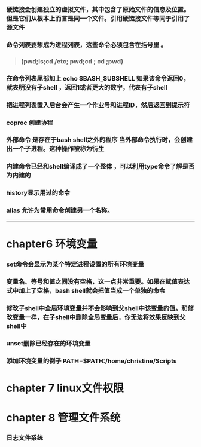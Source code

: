 ### 硬链接会创建独立的虚拟文件，其中包含了原始文件的信息及位置。但是它们从根本上而言是同一个文件。引用硬链接文件等同于引用了源文件
### 命令列表要想成为进程列表，这些命令必须包含在括号里 。
> ### (pwd;ls;cd /etc; pwd;cd ; cd ;pwd)
### 在命令列表尾部加上 echo $BASH_SUBSHELL 如果该命令返回0，就表明没有子shell ，返回1或者更大的数字，代表有子shell
### 把进程列表置入后台会产生一个作业号和进程ID，然后返回到提示符
### coproc 创建协程 
### 外部命令 是存在于bash shell之外的程序 当外部命令执行时，会创建出一个子进程。这种操作被称为衍生
### 内建命令已经和shell编译成了一个整体 ，可以利用type命令了解是否为内建的
### history显示用过的命令
### alias 允许为常用命令创建另一个名称。
---
# chapter6 环境变量
### set命令会显示为某个特定进程设置的所有环境变量
### 变量名、等号和值之间没有空格，这一点非常重要。如果在赋值表达式中加上了空格，bash shell就会把值当成一个单独的命令
### 修改子shell中全局环境变量并不会影响到父shell中该变量的值。和修改变量一样，在子shell中删除全局变量后，你无法将效果反映到父shell中
### unset删除已经存在的环境变量
### 添加环境变量的例子 PATH=$PATH:/home/christine/Scripts

# chapter 7 linux文件权限
# chapter 8 管理文件系统
### 日志文件系统
